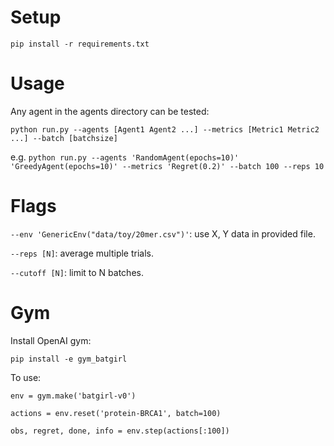 # Setup
`pip install -r requirements.txt`

# Usage
Any agent in the agents directory can be tested:

`python run.py --agents [Agent1 Agent2 ...] --metrics [Metric1 Metric2 ...] --batch [batchsize]`

e.g. `python run.py --agents 'RandomAgent(epochs=10)' 'GreedyAgent(epochs=10)' --metrics 'Regret(0.2)' --batch 100 --reps 10`

# Flags

`--env 'GenericEnv("data/toy/20mer.csv")'`: use X, Y data in provided file.

`--reps [N]`: average multiple trials.

`--cutoff [N]`: limit to N batches.

# Gym
Install OpenAI gym:

`pip install -e gym_batgirl`

To use:

`env = gym.make('batgirl-v0')`

`actions = env.reset('protein-BRCA1', batch=100)`

`obs, regret, done, info = env.step(actions[:100])`


